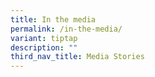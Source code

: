 ```yaml
---
title: In the media
permalink: /in-the-media/
variant: tiptap
description: ""
third_nav_title: Media Stories
---
```

